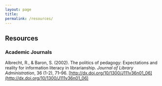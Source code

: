 ```yaml
---
layout: page
title: 
permalink: /resources/
---
```


## Resources

### Academic Journals

Albrecht, R., & Baron, S. (2002). The politics of pedagogy: Expectations and reality for information literacy in librarianship. *Journal of Library Administration*, 36 (1-2), 71–96. [http://dx.doi.org/10/1300/J111v36n01_06](http://dx.doi.org/10/1300/J111v36n01_06)

